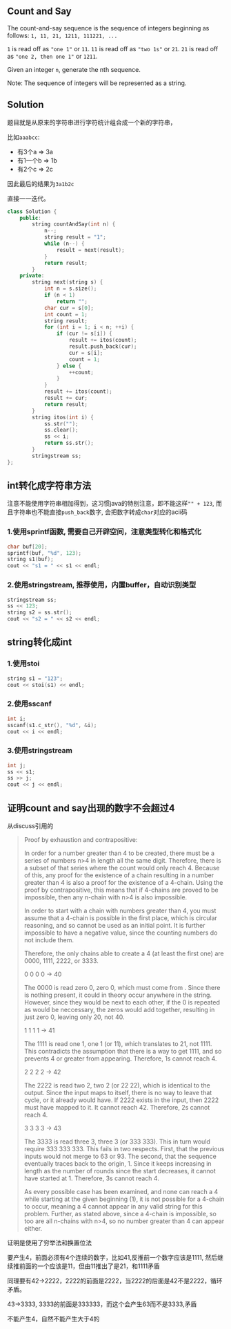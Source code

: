 ## Count and Say

The count-and-say sequence is the sequence of integers beginning as follows:
`1, 11, 21, 1211, 111221, ...`

`1` is read off as `"one 1"` or `11`.
`11` is read off as `"two 1s"` or `21`.
`21` is read off as `"one 2, then one 1"` or `1211`.

Given an integer `n`, generate the nth sequence.

Note: The sequence of integers will be represented as a string. 

## Solution
题目就是从原来的字符串进行字符统计组合成一个新的字符串，

比如`aaabcc`:

* 有3个a => 3a
* 有1一个b => 1b
* 有2个c => 2c

因此最后的结果为`3a1b2c`

直接一一迭代。
```cpp
class Solution {
	public:
		string countAndSay(int n) {
			n--;
			string result = "1";
			while (n--) {
				result = next(result);
			}
			return result;
		}
	private:
		string next(string s) {
			int n = s.size();
			if (n < 1)
				return "";
			char cur = s[0];
			int count = 1;
			string result;
			for (int i = 1; i < n; ++i) {
				if (cur != s[i]) {
					result += itos(count);
					result.push_back(cur);
					cur = s[i];
					count = 1;
				} else {
					++count;
				}
			}
			result += itos(count);
			result += cur;
			return result;
		}
		string itos(int i) {
			ss.str("");
			ss.clear();
			ss << i;
			return ss.str();
		}
		stringstream ss;
};
```

## int转化成字符串方法

注意不能使用字符串相加得到，这习惯java的特别注意，即不能这样`"" + 123`, 而且字符串也不能直接`push_back`数字, 会把数字转成`char`对应的acii码

### 1.使用sprintf函数, 需要自己开辟空间，注意类型转化和格式化

```cpp
char buf[20];
sprintf(buf, "%d", 123);
string s1(buf);
cout << "s1 = " << s1 << endl;
```
### 2.使用stringstream, 推荐使用，内置buffer，自动识别类型

```cpp
stringstream ss;
ss << 123;
string s2 = ss.str();
cout << "s2 = " << s2 << endl;
```

## string转化成int

### 1.使用stoi

```cpp
string s1 = "123";
cout << stoi(s1) << endl;
```
### 2.使用sscanf

```cpp
int i;
sscanf(s1.c_str(), "%d", &i);
cout << i << endl;
```

### 3.使用stringstream
```cpp
int j;
ss << s1;
ss >> j;
cout << j << endl;
```


## 证明count and say出现的数字不会超过4

从discuss引用的

>Proof by exhaustion and contrapositive:
>
>In order for a number greater than 4 to be created, there must be a series of numbers n>4 in length all the same digit. Therefore, there is a subset of that series where the count would only reach 4. Because of this, any proof for the existence of a chain resulting in a number greater than 4 is also a proof for the existence of a 4-chain. Using the proof by contrapositive, this means that if 4-chains are proved to be impossible, then any n-chain with n>4 is also impossible.
>
>In order to start with a chain with numbers greater than 4, you must assume that a 4-chain is possible in the first place, which is circular reasoning, and so cannot be used as an initial point. It is further impossible to have a negative value, since the counting numbers do not include them.
>
>Therefore, the only chains able to create a 4 (at least the first one) are 0000, 1111, 2222, or 3333.
>
>0 0 0 0 -> 40
>
>The 0000 is read zero 0, zero 0, which must come from . Since there is nothing present, it could in theory occur anywhere in the string. However, since they would be next to each other, if the 0 is repeated as would be neccessary, the zeros would add together, resulting in just zero 0, leaving only 20, not 40.
>
>1 1 1 1 -> 41
>
>The 1111 is read one 1, one 1 (or 11), which translates to 21, not 1111. This contradicts the assumption that there is a way to get 1111, and so prevents 4 or greater from appearing. Therefore, 1s cannot reach 4.
>
>2 2 2 2 -> 42
>
>The 2222 is read two 2, two 2 (or 22 22), which is identical to the output. Since the input maps to itself, there is no way to leave that cycle, or it already would have. If 2222 exists in the input, then 2222 must have mapped to it. It cannot reach 42. Therefore, 2s cannot reach 4.
>
>3 3 3 3 -> 43
>
>The 3333 is read three 3, three 3 (or 333 333). This in turn would require 333 333 333. This fails in two respects. First, that the previous inputs would not merge to 63 or 93. The second, that the sequence eventually traces back to the origin, 1. Since it keeps increasing in length as the number of rounds since the start decreases, it cannot have started at 1. Therefore, 3s cannot reach 4.
>
>As every possible case has been examined, and none can reach a 4 while starting at the given beginning (1), it is not possible for a 4-chain to occur, meaning a 4 cannot appear in any valid string for this problem. Further, as stated above, since a 4-chain is impossible, so too are all n-chains with n>4, so no number greater than 4 can appear either.

证明是使用了穷举法和换置位法

要产生4，前面必须有4个连续的数字，比如41,反推前一个数字应该是1111, 然后继续推前面的一个应该是11，但由11推出了是21，和1111矛盾

同理要有42->2222，2222的前面是2222，当2222的后面是42不是2222，循环矛盾。

43->3333, 3333的前面是333333，而这个会产生63而不是3333,矛盾

不能产生4，自然不能产生大于4的
